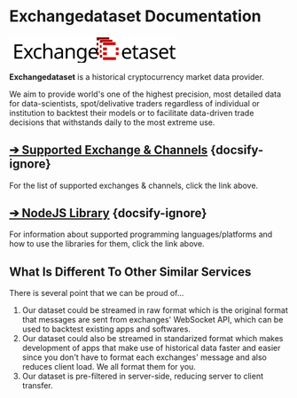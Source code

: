 # Exchangedataset Documentation

<img src="_images/exchangedddataset.svg" alt="Exchangedataset Logo" width="300px"/>

**Exchangedataset** is a historical cryptocurrency market data provider.

We aim to provide world's one of the highest precision, most detailed data for data-scientists, spot/delivative traders regardless of individual or institution to backtest their models or to facilitate data-driven trade decisions that withstands daily to the most extreme use.

## [➔ Supported Exchange & Channels](datasets/table.md) {docsify-ignore}

For the list of supported exchanges & channels, click the link above.

## [➔ NodeJS Library](libraries/nodejs/) {docsify-ignore}

For information about supported programming languages/platforms and how to use the libraries for them, click the link above.

## What Is Different To Other Similar Services

There is several point that we can be proud of...

1. Our dataset could be streamed in raw format which is the original format that messages are sent from exchanges' WebSocket API, which can be used to backtest existing apps and softwares.
2. Our dataset could also be streamed in standarized format which makes development of apps that make use of historical data faster and easier since you don't have to format each exchanges' message and also reduces client load. We all format them for you.
3. Our dataset is pre-filtered in server-side, reducing server to client transfer.
